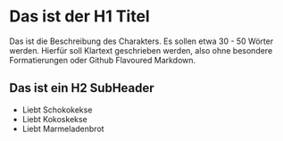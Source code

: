 # Das ist der H1 Titel
Das ist die Beschreibung des Charakters.
Es sollen etwa 30 - 50 Wörter werden.
Hierfür soll Klartext geschrieben werden, also ohne besondere Formatierungen
oder Github Flavoured Markdown.

## Das ist ein H2 SubHeader
* Liebt Schokokekse
* Liebt Kokoskekse
* Liebt Marmeladenbrot
